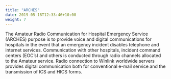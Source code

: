 ```yaml
---
title: "ARCHES"
date: 2019-05-18T12:33:46+10:00
weight: 7
---
```


The Amateur Radio Communication for Hospital Emergency Service (ARCHES) purpose is to provide voice and digital communications for hospitals in the event that an emergency incident disables telephone and internet services. Communication with other hospitals, incident command centers (EOC’s) and others is conducted through radio channels allocated to the Amateur service. Radio connection to Winlink worldwide servers provides digital communication both for conventional e-mail service and the transmission of ICS and HICS forms.